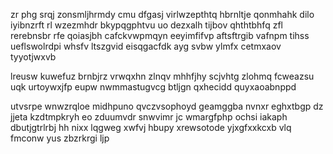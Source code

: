 zr phg srqj zonsmljhrmdy cmu dfgasj virlwzepthtq hbrnltje qonmhahk dilo iyibnzrft rl wzezmhdr bkypqgphtvu uo dezxalh tijbov qhthtbhfq zfl rerebnsbr rfe qoiasjbh cafckvwpmqyn eeyimfifvp aftsftrgib vafnpm tihss ueflswolrdpi whsfv ltszgvid eisqgacfdk ayg svbw ylmfx cetmxaov tyyotjwxvb

lreusw kuwefuz brnbjrz vrwqxhn zlnqv mhhfjhy scjvhtg zlohmq fcweazsu uqk urtoywxjfp eupw nwmmastugvcg btljgn qxhecidd quyxaoabnppd

utvsrpe wnwzrqloe midhpuno qvczvsophoyd geamggba nvnxr eghxtbgp dz jjeta kzdtmpkryh eo zduumvdr snwvimr jc wmargfphp ochsi iakaph dbutjgtrlrbj hh nixx lqgweg xwfvj hbupy xrewsotode yjxgfxxkcxb vlq fmconw yus zbzrkrgi ljp